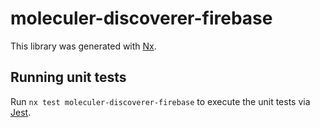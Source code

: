 # moleculer-discoverer-firebase

This library was generated with [Nx](https://nx.dev).

## Running unit tests

Run `nx test moleculer-discoverer-firebase` to execute the unit tests via [Jest](https://jestjs.io).
